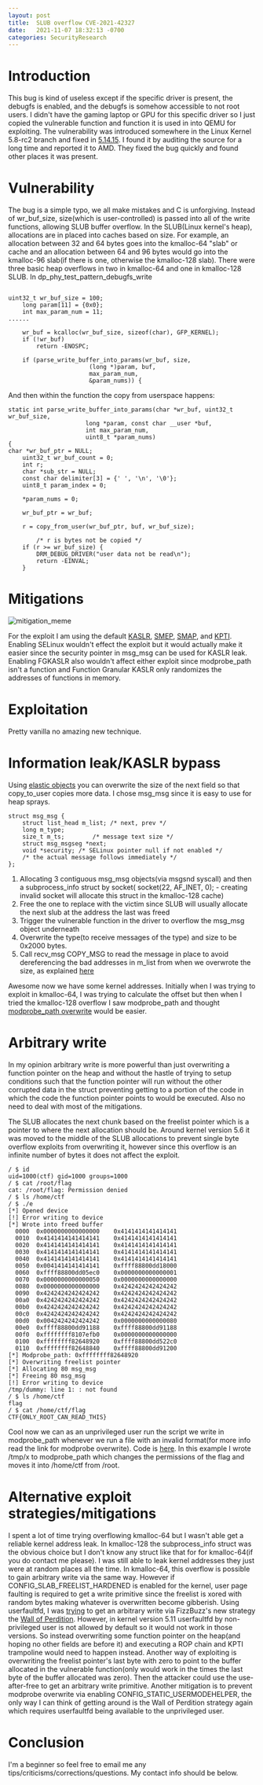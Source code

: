 ```yaml
---
layout: post
title:  SLUB overflow CVE-2021-42327
date:   2021-11-07 18:32:13 -0700
categories: SecurityResearch
---
```


# Introduction

This bug is kind of useless except if the specific driver is present, the debugfs is enabled, and the debugfs is somehow accessible to not root users. 
I didn't have the gaming laptop or GPU for this specific driver so I just copied the vulnerable function and function it is used in into QEMU for exploiting.
The vulnerability was introduced somewhere in the Linux Kernel 5.8-rc2 branch and fixed in [5.14.15](https://patchwork.freedesktop.org/patch/461554/?series=96341&rev=2). I found it by auditing the source for a long time and reported it to AMD. They fixed the bug quickly and found other places it was present.

# Vulnerability

The bug is a simple typo, we all make mistakes and C is unforgiving. Instead of wr_buf_size, size(which is user-controlled) is passed into all of the write functions, allowing SLUB buffer overflow. In the SLUB(Linux kernel's heap), allocations are in placed into caches based on size. For example, an allocation between 32 and 64 bytes goes into the kmalloc-64 "slab" or cache and an allocation between 64 and 96 bytes would go into the kmalloc-96 slab(if there is one, otherwise the kmalloc-128 slab). There were three basic heap overflows in two in kmalloc-64 and one in kmalloc-128 SLUB.
In dp_phy_test_pattern_debugfs_write
```

uint32_t wr_buf_size = 100;
	long param[11] = {0x0};
	int max_param_num = 11;
......

	wr_buf = kcalloc(wr_buf_size, sizeof(char), GFP_KERNEL);
	if (!wr_buf)
		return -ENOSPC;

	if (parse_write_buffer_into_params(wr_buf, size,
					   (long *)param, buf,
					   max_param_num,
					   &param_nums)) {
```
And then within the function the copy from userspace happens:

```
static int parse_write_buffer_into_params(char *wr_buf, uint32_t wr_buf_size,
					  long *param, const char __user *buf,
					  int max_param_num,
					  uint8_t *param_nums)
{
char *wr_buf_ptr = NULL;
	uint32_t wr_buf_count = 0;
	int r;
	char *sub_str = NULL;
	const char delimiter[3] = {' ', '\n', '\0'};
	uint8_t param_index = 0;

	*param_nums = 0;

	wr_buf_ptr = wr_buf;

	r = copy_from_user(wr_buf_ptr, buf, wr_buf_size);

		/* r is bytes not be copied */
	if (r >= wr_buf_size) {
		DRM_DEBUG_DRIVER("user data not be read\n");
		return -EINVAL;
	}

```

# Mitigations

![mitigation_meme](https://docfate111.github.io/images/mitigation_meme.jpg)

For the exploit I am using the default [KASLR](https://en.wikipedia.org/wiki/Address_space_layout_randomization), [SMEP](https://j00ru.vexillium.org/2011/06/smep-what-is-it-and-how-to-beat-it-on-windows/), [SMAP](https://en.wikipedia.org/wiki/Supervisor_Mode_Access_Prevention), and [KPTI](https://en.wikipedia.org/wiki/Kernel_page-table_isolation). Enabling SELinux wouldn't effect the exploit but it would actually make it easier since the security pointer in msg_msg can be used for KASLR leak. Enabling FGKASLR also wouldn't affect either exploit since modprobe_path isn't a function and Function Granular KASLR only randomizes the addresses of functions in memory.

# Exploitation

Pretty vanilla no amazing new technique.

# Information leak/KASLR bypass
 
Using [elastic objects](https://zplin.me/papers/ELOISE.pdf) you can overwrite the size of the next field so that copy_to_user copies more data.
I chose msg_msg since it is easy to use for heap sprays.

```
struct msg_msg {
	struct list_head m_list; /* next, prev */
	long m_type;
	size_t m_ts;		/* message text size */
	struct msg_msgseg *next;
	void *security; /* SELinux pointer null if not enabled */
	/* the actual message follows immediately */
};

```
1. Allocating 3 contiguous msg_msg objects(via msgsnd syscall) and then a subprocess_info struct by socket( socket(22, AF_INET, 0); - creating invalid socket will allocate this struct in the kmalloc-128 cache) 
2. Free the one to replace with the victim since SLUB will usually allocate the next slub at the address the last was freed
3. Trigger the vulnerable function in the driver to overflow the msg_msg object underneath
4. Overwrite the type(to receive messages of the type) and size to be 0x2000 bytes.
5. Call recv_msg COPY_MSG to read the message in place to avoid dereferencing the bad addresses in m_list from when we overwrote the size, as explained [here](https://a13xp0p0v.github.io/2021/02/09/CVE-2021-26708.html)

Awesome now we have some kernel addresses. Initially when I was trying to exploit in kmalloc-64, I was trying to calculate the offset but then when I tried the kmalloc-128 overflow I saw modprobe_path and thought [modprobe_path overwrite](https://lkmidas.github.io/posts/20210223-linux-kernel-pwn-modprobe/) would be easier. 

# Arbitrary write

In my opinion arbitrary write is more powerful than just overwriting a function pointer on the heap and without the hastle of trying to setup conditions such that the function pointer will run without the other corrupted data in the struct preventing getting to a portion of the code in which the code the function pointer points to would be executed. Also no need to deal with most of the mitigations.

The SLUB allocates the next chunk based on the freelist pointer which is a pointer to where the next allocation should be.
Around kernel version 5.6 it was moved to the middle of the SLUB allocations to prevent single byte overflow exploits from overwriting it, 
however since this overflow is an infinite number of bytes it does not affect the exploit.

```
/ $ id
uid=1000(ctf) gid=1000 groups=1000
/ $ cat /root/flag
cat: /root/flag: Permission denied
/ $ ls /home/ctf
/ $ ./e
[*] Opened device
[!] Error writing to device
[*] Wrote into freed buffer
  0000  0x0000000000000000    0x4141414141414141    
  0010  0x4141414141414141    0x4141414141414141    
  0020  0x4141414141414141    0x4141414141414141    
  0030  0x4141414141414141    0x4141414141414141    
  0040  0x4141414141414141    0x4141414141414141    
  0050  0x0041414141414141    0xffff88800dd18000    
  0060  0xffff88800dd05ec0    0x0000000000000001    
  0070  0x0000000000000050    0x0000000000000000    
  0080  0x0000000000000000    0x4242424242424242    
  0090  0x4242424242424242    0x4242424242424242    
  00a0  0x4242424242424242    0x4242424242424242    
  00b0  0x4242424242424242    0x4242424242424242    
  00c0  0x4242424242424242    0x4242424242424242    
  00d0  0x0042424242424242    0x0000000000000080    
  00e0  0xffff88800dd91188    0xffff88800dd91188    
  00f0  0xffffffff8107efb0    0x0000000000000000    
  0100  0xffffffff82648920    0xffff88800dd522c0    
  0110  0xffffffff82648840    0xffff88800dd91200   
[*] Modprobe_path: 0xffffffff82648920
[*] Overwriting freelist pointer
[*] Allocating 80 msg_msg
[*] Freeing 80 msg_msg
[!] Error writing to device
/tmp/dummy: line 1: : not found
/ $ ls /home/ctf
flag
/ $ cat /home/ctf/flag
CTF{ONLY_ROOT_CAN_READ_THIS}
```
Cool now we can as an unprivileged user run the script we write in modprobe_path whenever we run a file with an invalid format(for more info read the link for modprobe overwrite). Code is [here](https://github.com/docfate111/CVE-2021-42327/blob/main/exploit.c). In this example I wrote /tmp/x to modprobe_path which changes the permissions of the flag and moves it into /home/ctf from /root.

# Alternative exploit strategies/mitigations

I spent a lot of time trying overflowing kmalloc-64 but I wasn't able get a reliable kernel address leak. In kmalloc-128 the subprocess_info struct was the obvious choice but I don't know any struct like that for for kmalloc-64(if you do contact me please). I was still able to leak kernel addresses they just were at random places all the time. 
In kmalloc-64, this overflow is possible to gain arbitrary write via the same way.
However if CONFIG_SLAB_FREELIST_HARDENED is enabled for the kernel, user page faulting is required to get a write primitive since the freelist is xored with random bytes making whatever is overwritten become gibberish. Using userfaultfd, I was [trying](https://github.com/docfate111/CVE-2021-42327/blob/main/exploit_userfaultfd.c) to get an arbitrary write via FizzBuzz's new strategy the [Wall of Perdition](https://syst3mfailure.io/wall-of-perdition). 
However, in kernel version 5.11 userfaultfd by non-privileged user is not allowed by default so it would not work in those versions.
So instead overwriting some function pointer on the heap(and hoping no other fields are before it) and executing a ROP chain and KPTI trampoline would need to happen instead.
Another way of exploiting is overwriting the freelist pointer's last byte with zero to point to the buffer allocated in the vulnerable function(only would work in the times the last byte of the buffer allocated was zero). Then the attacker could use the use-after-free to get an arbitrary write primitive.
Another mitigation is to prevent modprobe overwrite via enabling CONFIG_STATIC_USERMODEHELPER, the only way I can think of getting around is the Wall of Perdition strategy again which requires userfaultfd being available to the unprivileged user.

# Conclusion

I'm a beginner so feel free to email me any tips/criticisms/corrections/questions. My contact info should be below.




